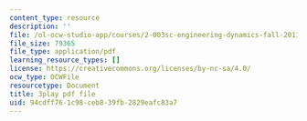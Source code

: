 ```yaml
---
content_type: resource
description: ''
file: /ol-ocw-studio-app/courses/2-003sc-engineering-dynamics-fall-2011/94cdff761c98ceb839fb2829eafc83a7_9_d8CQrCYUw.pdf
file_size: 79365
file_type: application/pdf
learning_resource_types: []
license: https://creativecommons.org/licenses/by-nc-sa/4.0/
ocw_type: OCWFile
resourcetype: Document
title: 3play pdf file
uid: 94cdff76-1c98-ceb8-39fb-2829eafc83a7
---
```

